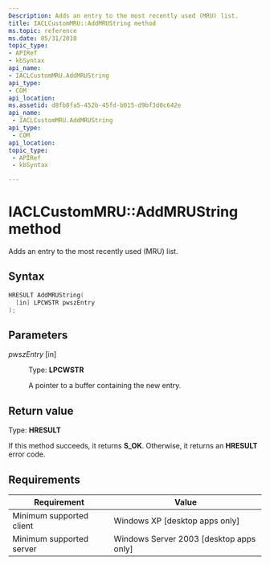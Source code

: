 ```yaml
---
Description: Adds an entry to the most recently used (MRU) list.
title: IACLCustomMRU::AddMRUString method
ms.topic: reference
ms.date: 05/31/2018
topic_type: 
- APIRef
- kbSyntax
api_name: 
- IACLCustomMRU.AddMRUString
api_type: 
- COM
api_location: 
ms.assetid: d8fb8fa5-452b-45fd-b015-d9bf3d0c642e
api_name: 
 - IACLCustomMRU.AddMRUString
api_type: 
 - COM
api_location: 
topic_type: 
 - APIRef
 - kbSyntax

---
```


# IACLCustomMRU::AddMRUString method

Adds an entry to the most recently used (MRU) list.

## Syntax


```C++
HRESULT AddMRUString(
  [in] LPCWSTR pwszEntry
);
```



## Parameters

<dl> <dt>

*pwszEntry* \[in\]
</dt> <dd>

Type: **LPCWSTR**

A pointer to a buffer containing the new entry.

</dd> </dl>

## Return value

Type: **HRESULT**

If this method succeeds, it returns **S\_OK**. Otherwise, it returns an **HRESULT** error code.

## Requirements



| Requirement | Value |
|-------------------------------------|------------------------------------------------------|
| Minimum supported client<br/> | Windows XP \[desktop apps only\]<br/>          |
| Minimum supported server<br/> | Windows Server 2003 \[desktop apps only\]<br/> |



 

 




